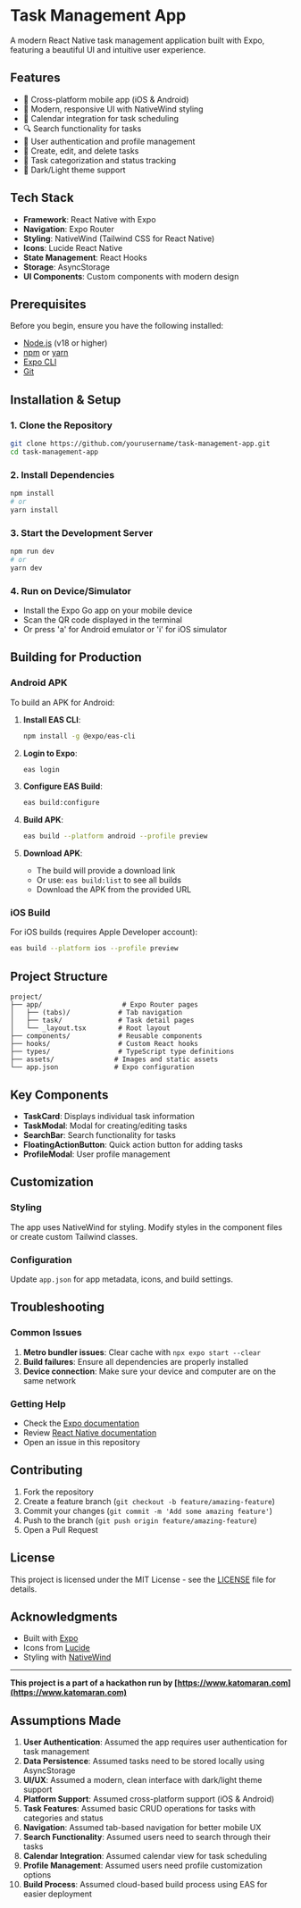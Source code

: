 # Task Management App

A modern React Native task management application built with Expo, featuring a beautiful UI and intuitive user experience.

## Features

- 📱 Cross-platform mobile app (iOS & Android)
- 🎨 Modern, responsive UI with NativeWind styling
- 📅 Calendar integration for task scheduling
- 🔍 Search functionality for tasks
- 👤 User authentication and profile management
- 📝 Create, edit, and delete tasks
- 🎯 Task categorization and status tracking
- 🌙 Dark/Light theme support

## Tech Stack

- **Framework**: React Native with Expo
- **Navigation**: Expo Router
- **Styling**: NativeWind (Tailwind CSS for React Native)
- **Icons**: Lucide React Native
- **State Management**: React Hooks
- **Storage**: AsyncStorage
- **UI Components**: Custom components with modern design

## Prerequisites

Before you begin, ensure you have the following installed:

- [Node.js](https://nodejs.org/) (v18 or higher)
- [npm](https://www.npmjs.com/) or [yarn](https://yarnpkg.com/)
- [Expo CLI](https://docs.expo.dev/get-started/installation/)
- [Git](https://git-scm.com/)

## Installation & Setup

### 1. Clone the Repository

```bash
git clone https://github.com/yourusername/task-management-app.git
cd task-management-app
```

### 2. Install Dependencies

```bash
npm install
# or
yarn install
```

### 3. Start the Development Server

```bash
npm run dev
# or
yarn dev
```

### 4. Run on Device/Simulator

- Install the Expo Go app on your mobile device
- Scan the QR code displayed in the terminal
- Or press 'a' for Android emulator or 'i' for iOS simulator

## Building for Production

### Android APK

To build an APK for Android:

1. **Install EAS CLI**:

   ```bash
   npm install -g @expo/eas-cli
   ```

2. **Login to Expo**:

   ```bash
   eas login
   ```

3. **Configure EAS Build**:

   ```bash
   eas build:configure
   ```

4. **Build APK**:

   ```bash
   eas build --platform android --profile preview
   ```

5. **Download APK**:
   - The build will provide a download link
   - Or use: `eas build:list` to see all builds
   - Download the APK from the provided URL

### iOS Build

For iOS builds (requires Apple Developer account):

```bash
eas build --platform ios --profile preview
```

## Project Structure

```
project/
├── app/                    # Expo Router pages
│   ├── (tabs)/            # Tab navigation
│   ├── task/              # Task detail pages
│   └── _layout.tsx        # Root layout
├── components/            # Reusable components
├── hooks/                 # Custom React hooks
├── types/                 # TypeScript type definitions
├── assets/               # Images and static assets
└── app.json              # Expo configuration
```

## Key Components

- **TaskCard**: Displays individual task information
- **TaskModal**: Modal for creating/editing tasks
- **SearchBar**: Search functionality for tasks
- **FloatingActionButton**: Quick action button for adding tasks
- **ProfileModal**: User profile management

## Customization

### Styling

The app uses NativeWind for styling. Modify styles in the component files or create custom Tailwind classes.

### Configuration

Update `app.json` for app metadata, icons, and build settings.

## Troubleshooting

### Common Issues

1. **Metro bundler issues**: Clear cache with `npx expo start --clear`
2. **Build failures**: Ensure all dependencies are properly installed
3. **Device connection**: Make sure your device and computer are on the same network

### Getting Help

- Check the [Expo documentation](https://docs.expo.dev/)
- Review [React Native documentation](https://reactnative.dev/)
- Open an issue in this repository

## Contributing

1. Fork the repository
2. Create a feature branch (`git checkout -b feature/amazing-feature`)
3. Commit your changes (`git commit -m 'Add some amazing feature'`)
4. Push to the branch (`git push origin feature/amazing-feature`)
5. Open a Pull Request

## License

This project is licensed under the MIT License - see the [LICENSE](LICENSE) file for details.

## Acknowledgments

- Built with [Expo](https://expo.dev/)
- Icons from [Lucide](https://lucide.dev/)
- Styling with [NativeWind](https://www.nativewind.dev/)

---

**This project is a part of a hackathon run by [https://www.katomaran.com](https://www.katomaran.com)**

## Assumptions Made

1. **User Authentication**: Assumed the app requires user authentication for task management
2. **Data Persistence**: Assumed tasks need to be stored locally using AsyncStorage
3. **UI/UX**: Assumed a modern, clean interface with dark/light theme support
4. **Platform Support**: Assumed cross-platform support (iOS & Android)
5. **Task Features**: Assumed basic CRUD operations for tasks with categories and status
6. **Navigation**: Assumed tab-based navigation for better mobile UX
7. **Search Functionality**: Assumed users need to search through their tasks
8. **Calendar Integration**: Assumed calendar view for task scheduling
9. **Profile Management**: Assumed users need profile customization options
10. **Build Process**: Assumed cloud-based build process using EAS for easier deployment
#
